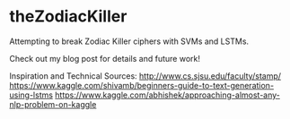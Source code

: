 # theZodiacKiller
Attempting to break Zodiac Killer ciphers with SVMs and LSTMs.

Check out my blog post for details and future work!

Inspiration and Technical Sources: http://www.cs.sjsu.edu/faculty/stamp/ https://www.kaggle.com/shivamb/beginners-guide-to-text-generation-using-lstms https://www.kaggle.com/abhishek/approaching-almost-any-nlp-problem-on-kaggle
